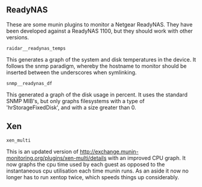 
ReadyNAS
--------

These are some munin plugins to monitor a Netgear ReadyNAS.  They have been developed against a ReadyNAS 1100, but they should work with other versions.

`raidar__readynas_temps`

This generates a graph of the system and disk temperatures in the device.  It follows the snmp paradigm, whereby the hostname to monitor should be inserted between the underscores when symlinking.

`snmp__readynas_df`

This generated a graph of the disk usage in percent.  It uses the standard SNMP MIB's, but only graphs filesystems with a type of 'hrStorageFixedDisk', and with a size greater than 0.

Xen
---

`xen_multi`

This is an updated version of http://exchange.munin-monitoring.org/plugins/xen-multi/details with an improved CPU graph.  It now graphs the cpu time used by each guest as opposed to the instantaneous cpu utilisation each time munin runs.  As an aside it now no longer has to run xentop twice, which speeds things up considerably.
